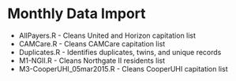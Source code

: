 # Monthly Data Import

* AllPayers.R - Cleans United and Horizon capitation list
* CAMCare.R - Cleans CAMCare capitation list
* Duplicates.R - Identifies duplicates, twins, and unique records
* M1-NGII.R - Cleans Northgate II residents list
* M3-CooperUHI_05mar2015.R - Cleans CooperUHI capitation list
